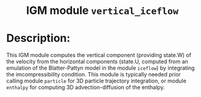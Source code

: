 ### <h1 align="center" id="title">IGM module `vertical_iceflow` </h1>

# Description:

This IGM module computes the vertical component (providing state.W) of the velocity from the horizontal components (state.U, computed from an emulation of the Blatter-Pattyn model in the module `iceflow`) by integrating the imcompressibility condition. This module is typically needed prior calling module `particle` for 3D particle trajectory integration, or module `enthalpy` for computing 3D advection-diffusion of the enthalpy.

